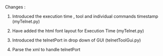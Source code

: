 Changes :

1. Introduced the execution time , tool and individual commands timestamp (myTelnet.py)

2. Have added the html font layout for Execution Time (myTelnet.py)

3. Introduced the telnetPort in drop down of GUI (telnetToolGui.py)

4. Parse the xml to handle telnetPort
